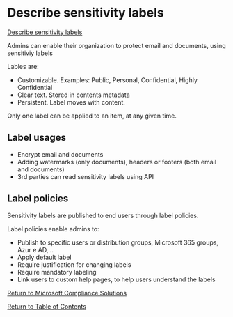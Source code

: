 # Describe sensitivity labels

[Describe sensitivity labels](https://docs.microsoft.com/en-us/learn/modules/describe-information-protection-governance-capabilities-microsoft-365/4-describe-sensitivity-labels-policies)

Admins can enable their organization to protect email and documents, using sensitiviy labels

Lables are:
* Customizable. Examples: Public, Personal, Confidential, Highly Confidential
* Clear text. Stored in contents metadata
* Persistent. Label moves with content.

Only one label can be applied to an item, at any given time.

## Label usages
* Encrypt email and documents
* Adding watermarks (only documents), headers or footers (both email and documents)
* 3rd parties can read sensitivity labels using API

## Label policies
Sensitivity labels are published to end users through label policies.

Label policies enable admins to:
* Publish to specific users or distribution groups, Microsoft 365 groups, Azur e AD, ..
* Apply default label
* Require justification for changing labels
* Require mandatory labeling
* Link users to custom help pages, to help users understand the labels

[Return to Microsoft Compliance Solutions](README.md)

[Return to Table of Contents](../README.md)